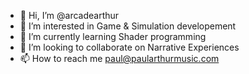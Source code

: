 - 👋 Hi, I’m @arcadearthur
- 👀 I’m interested in Game & Simulation developement
- 🌱 I’m currently learning Shader programming
- 💞️ I’m looking to collaborate on Narrative Experiences
- 📫 How to reach me paul@paularthurmusic.com

<!---
arcadearthur/arcadearthur is a ✨ special ✨ repository because its `README.md` (this file) appears on your GitHub profile.
You can click the Preview link to take a look at your changes.
--->
